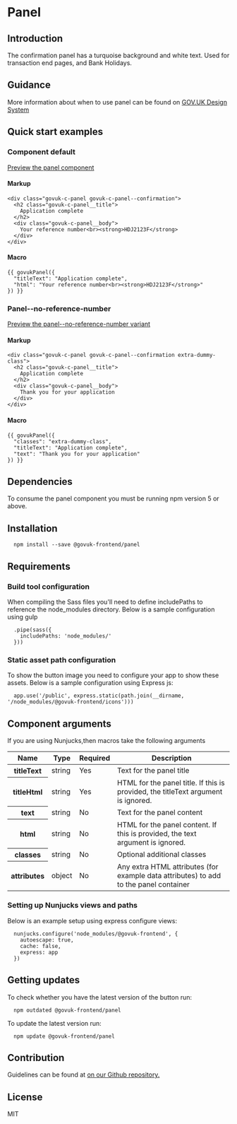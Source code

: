 # Panel

## Introduction

The confirmation panel has a turquoise background and white text. Used for transaction end pages, and Bank Holidays.

## Guidance

More information about when to use panel can be found on [GOV.UK Design System](http://www.linktodesignsystem.com/panel "Link to read guidance on the use of panel on Gov.uk Design system website")

## Quick start examples

### Component default

[Preview the panel component](http://govuk-frontend-review.herokuapp.com/components/panel/preview)

#### Markup

    <div class="govuk-c-panel govuk-c-panel--confirmation">
      <h2 class="govuk-c-panel__title">
        Application complete
      </h2>
      <div class="govuk-c-panel__body">
        Your reference number<br><strong>HDJ2123F</strong>
      </div>
    </div>

#### Macro

    {{ govukPanel({
      "titleText": "Application complete",
      "html": "Your reference number<br><strong>HDJ2123F</strong>"
    }) }}

### Panel--no-reference-number

[Preview the panel--no-reference-number variant](http://govuk-frontend-review.herokuapp.com/components/panel/no-reference-number/preview)

#### Markup

    <div class="govuk-c-panel govuk-c-panel--confirmation extra-dummy-class">
      <h2 class="govuk-c-panel__title">
        Application complete
      </h2>
      <div class="govuk-c-panel__body">
        Thank you for your application
      </div>
    </div>

#### Macro

    {{ govukPanel({
      "classes": "extra-dummy-class",
      "titleText": "Application complete",
      "text": "Thank you for your application"
    }) }}

## Dependencies

To consume the panel component you must be running npm version 5 or above.

## Installation

      npm install --save @govuk-frontend/panel

## Requirements

### Build tool configuration

When compiling the Sass files you'll need to define includePaths to reference the node_modules directory. Below is a sample configuration using gulp

      .pipe(sass({
        includePaths: 'node_modules/'
      }))

### Static asset path configuration

To show the button image you need to configure your app to show these assets. Below is a sample configuration using Express js:

      app.use('/public', express.static(path.join(__dirname, '/node_modules/@govuk-frontend/icons')))

## Component arguments

If you are using Nunjucks,then macros take the following arguments

<table class="govuk-c-table">

<thead class="govuk-c-table__head">

<tr class="govuk-c-table__row">

<th class="govuk-c-table__header" scope="col">Name</th>

<th class="govuk-c-table__header" scope="col">Type</th>

<th class="govuk-c-table__header" scope="col">Required</th>

<th class="govuk-c-table__header" scope="col">Description</th>

</tr>

</thead>

<tbody class="govuk-c-table__body">

<tr class="govuk-c-table__row">

<th class="govuk-c-table__header" scope="row">titleText</th>

<td class="govuk-c-table__cell ">string</td>

<td class="govuk-c-table__cell ">Yes</td>

<td class="govuk-c-table__cell ">Text for the panel title</td>

</tr>

<tr class="govuk-c-table__row">

<th class="govuk-c-table__header" scope="row">titleHtml</th>

<td class="govuk-c-table__cell ">string</td>

<td class="govuk-c-table__cell ">Yes</td>

<td class="govuk-c-table__cell ">HTML for the panel title. If this is provided, the titleText argument is ignored.</td>

</tr>

<tr class="govuk-c-table__row">

<th class="govuk-c-table__header" scope="row">text</th>

<td class="govuk-c-table__cell ">string</td>

<td class="govuk-c-table__cell ">No</td>

<td class="govuk-c-table__cell ">Text for the panel content</td>

</tr>

<tr class="govuk-c-table__row">

<th class="govuk-c-table__header" scope="row">html</th>

<td class="govuk-c-table__cell ">string</td>

<td class="govuk-c-table__cell ">No</td>

<td class="govuk-c-table__cell ">HTML for the panel content. If this is provided, the text argument is ignored.</td>

</tr>

<tr class="govuk-c-table__row">

<th class="govuk-c-table__header" scope="row">classes</th>

<td class="govuk-c-table__cell ">string</td>

<td class="govuk-c-table__cell ">No</td>

<td class="govuk-c-table__cell ">Optional additional classes</td>

</tr>

<tr class="govuk-c-table__row">

<th class="govuk-c-table__header" scope="row">attributes</th>

<td class="govuk-c-table__cell ">object</td>

<td class="govuk-c-table__cell ">No</td>

<td class="govuk-c-table__cell ">Any extra HTML attributes (for example data attributes) to add to the panel container</td>

</tr>

</tbody>

</table>

### Setting up Nunjucks views and paths

Below is an example setup using express configure views:

      nunjucks.configure('node_modules/@govuk-frontend', {
        autoescape: true,
        cache: false,
        express: app
      })

## Getting updates

To check whether you have the latest version of the button run:

      npm outdated @govuk-frontend/panel

To update the latest version run:

      npm update @govuk-frontend/panel

## Contribution

Guidelines can be found at [on our Github repository.](https://github.com/alphagov/govuk-frontend/blob/master/CONTRIBUTING.md "link to contributing guidelines on our github repository")

## License

MIT